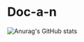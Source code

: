 # Doc-a-n
![Anurag's GitHub stats](https://github-readme-stats.vercel.app/api?username=toduyen&show_icons=true&theme=radical)
